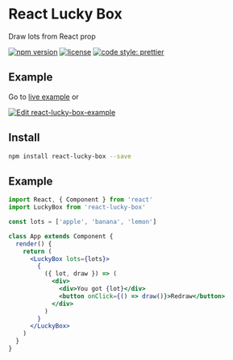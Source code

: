 # React Lucky Box

Draw lots from React prop

[![npm version](https://img.shields.io/npm/v/react-lucky-box.svg?style=flat-square)](https://www.npmjs.com/package/react-lucky-box)
[![license](https://img.shields.io/npm/l/react-lucky-box.svg?style=flat-square)](./LICENSE)
[![code style: prettier](https://img.shields.io/badge/code_style-prettier-ff69b4.svg?style=flat-square)](#badge)

## Example

Go to [live example](https://cettoana.github.io/react-lucky-box) or

[![Edit react-lucky-box-example](https://codesandbox.io/static/img/play-codesandbox.svg)](https://codesandbox.io/s/8146w25772)

## Install

```bash
npm install react-lucky-box --save
```

## Example

```jsx
import React, { Component } from 'react'
import LuckyBox from 'react-lucky-box'

const lots = ['apple', 'banana', 'lemon']

class App extends Component {
  render() {
    return (
      <LuckyBox lots={lots}>
        {
          ({ lot, draw }) => (
            <div>
              <div>You got {lot}</div>
              <button onClick={() => draw()}>Redraw</button>
            </div>
          )
        }
      </LuckyBox>
    )
  }
}
```
